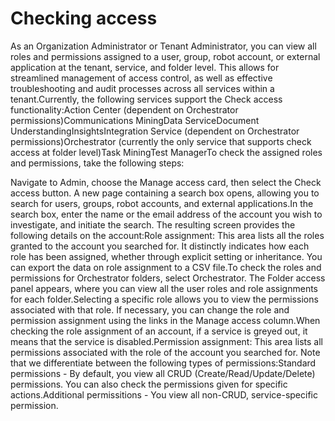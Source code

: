 ﻿# Checking access

As an Organization Administrator or Tenant Administrator, you can view all roles and permissions assigned to a user, group, robot account, or external application at the tenant, service, and folder level. This allows for streamlined management of access control, as well as effective troubleshooting and audit processes across all services within a tenant.Currently, the following services support the Check access functionality:Action Center (dependent on Orchestrator permissions)Communications MiningData ServiceDocument UnderstandingInsightsIntegration Service (dependent on Orchestrator permissions)Orchestrator (currently the only service that supports check access at folder level)Task MiningTest ManagerTo check the assigned roles and permissions, take the following steps:

Navigate to Admin, choose the Manage access card, then select the Check access button. A new page containing a search box opens, allowing you to search for users, groups, robot accounts, and external applications.In the search box, enter the name or the email address of the account you wish to investigate, and initiate the search. The resulting screen provides the following details on the account:Role assignment: This area lists all the roles granted to the account you searched for. It distinctly indicates how each role has been assigned, whether through explicit setting or inheritance. You can export the data on role assignment to a CSV file.To check the roles and permissions for Orchestrator folders, select Orchestrator. The Folder access panel appears, where you can view all the user roles and role assignments for each folder.Selecting a specific role allows you to view the permissions associated with that role. If necessary, you can change the role and permission assignment using the links in the Manage access column.When checking the role assignment of an account, if a service is greyed out, it means that the service is disabled.Permission assignment: This area lists all permissions associated with the role of the account you searched for. Note that we differentiate between the following types of permissions:Standard permissions - By default, you view all CRUD (Create/Read/Update/Delete) permissions. You can also check the permissions given for specific actions.Additional permissitions - You view all non-CRUD, service-specific permission.
